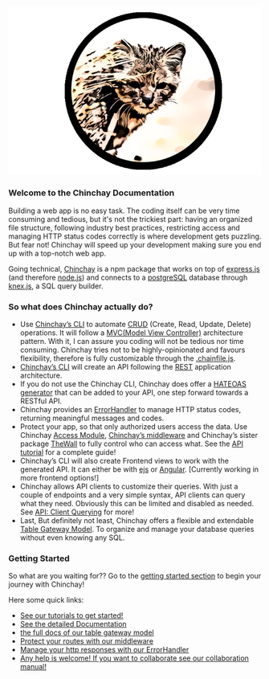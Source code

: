 ![Chinchay](/logo.png)

### Welcome to the **Chinchay Documentation**


Building a web app is no easy task. The coding itself can be very time consuming and tedious, but it's not the trickiest part: having an organized file structure, following industry best practices, restricting access and managing HTTP status codes correctly is where development gets puzzling. But fear not! Chinchay will speed up your development making sure you end up with a top-notch web app. 

Going technical, [Chinchay](https://www.npmjs.com/package/chinchay) is a npm package that works on top of [express.js](https://expressjs.com/) (and therefore [node.js](https://nodejs.org/es/)) and connects to a [postgreSQL](https://www.postgresql.org/) database through [knex.js](http://knexjs.org/), a SQL query builder.

### So what does Chinchay actually do?

* Use [Chinchay’s CLI](./docs/cli) to automate [CRUD](https://www.codecademy.com/articles/what-is-crud) (Create, Read, Update, Delete) operations. It will follow a [MVC(Model View Controller)](https://techterms.com/definition/mvc) architecture pattern. With it, I can assure you coding will not be tedious nor time consuming. Chinchay tries not to be highly-opinionated and favours flexibility, therefore is fully customizable through the [.chainfile.js](./docs/chainfile).  
* [Chinchay’s CLI](./docs/cli) will create an API following the [REST](https://restfulapi.net/) application architecture.
* If you do not use the Chinchay CLI, Chinchay does offer a [HATEOAS generator](./docs/hateoas) that can be added to your API, one step forward towards a RESTful API. 
* Chinchay provides an [ErrorHandler](./errorhandler/) to manage HTTP status codes, returning meaningful messages and codes.
* Protect your app, so that only authorized users access the data. Use Chinchay [Access Module](./middleware/access), [Chinchay’s middleware](./middleware/middleware) and Chinchay’s sister package [TheWall](https://www.npmjs.com/package/thewall) to fully control who can access what. See the [API tutorial](./gettingstarted/apiMiddleware) for a complete guide!
* Chinchay’s CLI will also create Frontend views to work with the generated API. It can either be with [ejs](https://ejs.co/) or [Angular](https://angular.io/). [Currently working in more frontend options!]
*  Chinchay allows API clients to customize their queries. With just a couple of endpoints and a very simple syntax, API clients can query what they need. Obviously this can be limited and disabled as needed. See [API: Client Querying](./docs/clientside) for more!
* Last, But definitely not least, Chinchay offers a flexible and extendable [Table Gateway Model](./models/). To organize and manage your database queries without even knowing any SQL.

### Getting Started

So what are you waiting for?? Go to the [getting started section](./gettingstarted/) to begin your journey with Chinchay!

Here some quick links:

*  [See our tutorials to get started!](./gettingstarted)
*  [See the detailed Documentation](./docs)
*  [the full docs of our table gateway model](./table-gateway)
*  [Protect your routes with our middleware](./middleware)
*  [Manage your http responses with our ErrorHandler](./errorhandler)
*  [Any help is welcome! If you want to collaborate see our collaboration manual!](./collaborate)
